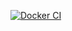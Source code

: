 [![Docker CI](https://github.com/GarotosDeProgama/Frontend_AgendadorTarefas/actions/workflows/docker-image.yml/badge.svg)](https://github.com/GarotosDeProgama/Frontend_AgendadorTarefas/actions/workflows/docker-image.yml)
